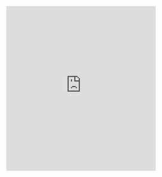 <iframe style="border: 0; width: 400px; height: 439px;" src="https://bandcamp.com/EmbeddedPlayer/album=1497395358/size=large/bgcol=333333/linkcol=ffffff/artwork=small/transparent=true/" seamless><a href="https://aliwadsworth.bandcamp.com/album/ali-wadsworth
">Ali Wadsworth | Ali Wadsworth</a></iframe>
